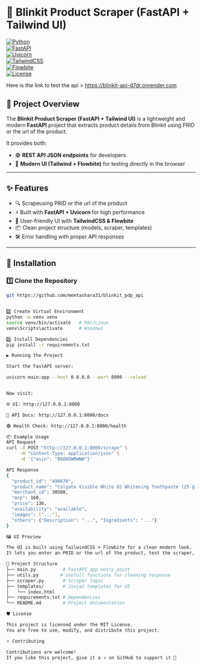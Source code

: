 # 🛒 Blinkit Product Scraper (FastAPI + Tailwind UI)

[![Python](https://img.shields.io/badge/Python-3.10%2B-blue.svg)](https://www.python.org/)  
[![FastAPI](https://img.shields.io/badge/FastAPI-Framework-009688?logo=fastapi)](https://fastapi.tiangolo.com/)  
[![Uvicorn](https://img.shields.io/badge/Uvicorn-ASGI%20Server-ff69b4)](https://www.uvicorn.org/)  
[![TailwindCSS](https://img.shields.io/badge/TailwindCSS-UI-38bdf8?logo=tailwindcss)](https://tailwindcss.com/)  
[![Flowbite](https://img.shields.io/badge/Flowbite-Components-1a56db)](https://flowbite.com/)  
[![License](https://img.shields.io/badge/License-MIT-yellow.svg)](LICENSE)  

Here is the link to test the api > https://blinkit-api-d7dr.onrender.com

## 📖 Project Overview
The **Blinkit Product Scraper (FastAPI + Tailwind UI)** is a lightweight and modern **FastAPI** project that extracts product details from Blinkit using PRID or the url of the product.  

It provides both:
- 🟢 **REST API JSON endpoints** for developers  
- 🎨 **Modern UI (Tailwind + Flowbite)** for testing directly in the browser  

---

## ✨ Features
- 🔍 Scrapeusing PRID or the url of the product  
- ⚡ Built with **FastAPI + Uvicorn** for high performance  
- 🎨 User-friendly UI with **TailwindCSS & Flowbite**  
- 📦 Clean project structure (models, scraper, templates)  
- 🛠️ Error handling with proper API responses  


---

## 🚀 Installation

### 1️⃣ Clone the Repository
```bash
git https://github.com/meetashara31/blinkit_pdp_api


2️⃣ Create Virtual Environment
python -m venv venv
source venv/bin/activate   # Mac/Linux
venv\Scripts\activate      # Windows

3️⃣ Install Dependencies
pip install -r requirements.txt

▶️ Running the Project

Start the FastAPI server:

uvicorn main:app --host 0.0.0.0 --port 8000 --reload


Now visit:

🌐 UI: http://127.0.0.1:8000

📜 API Docs: http://127.0.0.1:8000/docs

🟢 Health Check: http://127.0.0.1:8000/health

📦 Example Usage
API Request
curl -X POST "http://127.0.0.1:8000/scrape" \
     -H "Content-Type: application/json" \
     -d '{"asin": "B08N5WRWNW"}'

API Response
{
  "product_id": "490670",
  "product_name": "Colgate Visible White O2 Whitening Toothpaste (25 g)",
  "merchant_id": 30560,
  "mrp": 160,
  "price": 136,
  "availability": "available",
  "images": ["..."],
  "others": {"Description": "...", "Ingredients": "..."}
}

🖼️ UI Preview

The UI is built using TailwindCSS + Flowbite for a clean modern look.
It lets you enter an PRID or the url of the product, test the scraper, and view results in real-time.

📌 Project Structure
├── main.py          # FastAPI app entry point
├── utils.py        # usefull functions for cleaning response
├── scraper.py       # Scraper logic
├── templates/       # Jinja2 templates for UI
│   └── index.html
├── requirements.txt # Dependencies
└── README.md        # Project documentation

🛡️ License

This project is licensed under the MIT License.
You are free to use, modify, and distribute this project.

⭐ Contributing

Contributions are welcome!
If you like this project, give it a ⭐ on GitHub to support it 🙌





